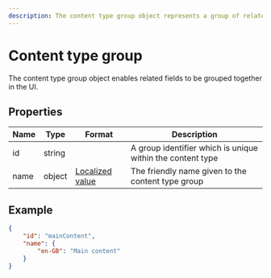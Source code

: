 ```yaml
---
description: The content type group object represents a group of related fields.
---
```

# Content type group

The content type group object enables related fields to be grouped together in the UI.

## Properties

| Name | Type   | Format                                           | Description                                                 |
|------|--------|--------------------------------------------------|-------------------------------------------------------------|
| id   | string |                                                  | A group identifier which is unique within the content type |
| name | object | [Localized value](/key-concepts/localization.md) | The friendly name given to the content type group          |

## Example

```json
{
    "id": "mainContent",
    "name": {
        "en-GB": "Main content"
    }
}
```
